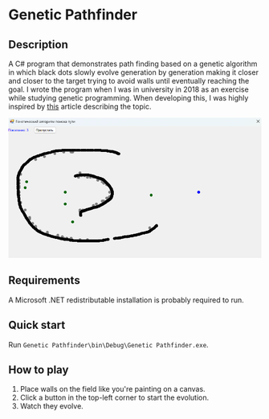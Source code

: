 # Genetic Pathfinder

## Description
A C# program that demonstrates path finding based on a genetic algorithm in which black dots slowly evolve generation by generation making it closer and closer to the target trying to avoid walls until eventually reaching the goal. I wrote the program when I was in university in 2018 as an exercise while studying genetic programming. When developing this, I was highly inspired by [this](https://habr.com/ru/post/128704/) article describing the topic. 

![](thumbnail.png)

## Requirements
A Microsoft .NET redistributable installation is probably required to run.

## Quick start
Run `Genetic Pathfinder\bin\Debug\Genetic Pathfinder.exe`.

## How to play
1. Place walls on the field like you're painting on a canvas.
2. Click a button in the top-left corner to start the evolution.
3. Watch they evolve.
